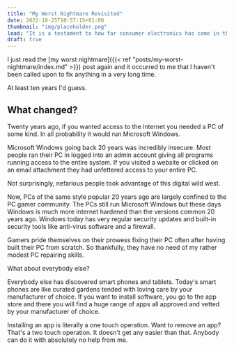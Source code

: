 ```yaml
---
title: "My Worst Nightmare Revisited"
date: 2022-10-25T10:57:15+01:00
thumbnail: "img/placeholder.png"
lead: "It is a testament to how far consumer electronics has come in the last 20 years that I don't get pestered any more about fixing PCs. Why is that?"
draft: true
---
```


<!--more-->

I just read the [my worst nightmare]({{< ref "posts/my-worst-nightmare/index.md" >}}) post again and it occurred to me that I haven't been called upon to fix anything in a very long time.

At least ten years I'd guess.

## What changed?

Twenty years ago, if you wanted access to the internet you needed a PC of some kind. In all probability it would run Microsoft Windows.

Microsoft Windows going back 20 years was incredibly insecure. Most people ran their PC in logged into an admin account giving all programs running access to the entire system. If you visited a website or clicked on an email attachment they had unfettered access to your entire PC.

Not surprisingly, nefarious people took advantage of this digital wild west.

Now, PCs of the same style popular 20 years ago are largely confined to the PC gamer community. The PCs still run Microsoft Windows but these days Windows is much more internet hardened than the versions common 20 years ago. Windows today has very regular security updates and built-in security tools like anti-virus software and a firewall.

Gamers pride themselves on their prowess fixing their PC often after having built their PC from scratch. So thankfully, they have no need of my rather modest PC repairing skills.

What about everybody else?

Everybody else has discovered smart phones and tablets. Today's smart phones are like curated gardens tended with loving care by your manufacturer of choice. If you want to install software, you go to the app store and there you will find a huge range of apps all approved and vetted by your manufacturer of choice.

Installing an app is literally a one touch operation. Want to remove an app? That's a two touch operation. It doesn't get any easier than that. Anybody can do it with absolutely no help from me.
